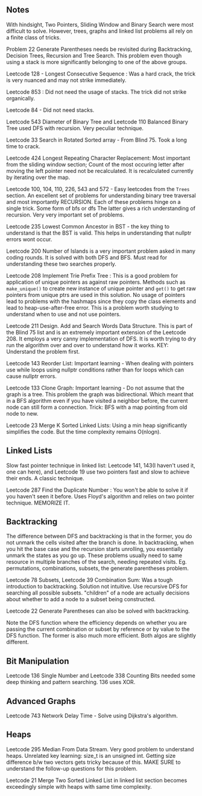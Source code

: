 ## Notes
With hindsight, Two Pointers, Sliding Window and Binary Search were most difficult to solve.
However, trees, graphs and linked list problems all rely on a finite class of tricks.

Problem 22 Generate Parentheses needs be revisited during Backtracking, Decision Trees, Recursion and Tree Search.
This problem even though using a stack is more significantly belonging to one of the above groups.

Leetcode 128 - Longest Consecutive Sequence : Was a hard crack, the trick is very nuanced and may not strike immediately.

Leetcode 853 : Did not need the usage of stacks. The trick did not strike organically.

Leetcode 84 - Did not need stacks.

Leetcode 543 Diameter of Binary Tree and Leetcode 110 Balanced Binary Tree used DFS with recursion. Very peculiar technique.

Leetcode 33 Search in Rotated Sorted array - From Blind 75. Took a long time to crack.

Leetcode 424 Longest Repeating Character Replacement: Most important from the sliding window section;
Count of the most occuring letter after moving the left pointer need not be recalculated.
It is recalculated currently by iterating over the map.

Leetcode 100, 104, 110, 226, 543 and 572 - Easy leetcodes from the `Trees` section. An excellent set of problems for understanding
binary tree traversal and most importantly RECURSION. Each of these problems hinge on a single trick. Some form of bfs or dfs
The latter gives a rich understanding of recursion. Very very important set of problems.

Leetcode 235 Lowest Common Ancestor in BST - the key thing to understand is that the BST is valid. This helps in understanding that
nullptr errors wont occur.

Leetcode 200 Number of Islands is a very important problem asked in many coding rounds.
It is solved with both DFS and BFS. Must read for understanding these two searches properly.

Leetcode 208 Implement Trie Prefix Tree : This is a good problem for application of unique pointers as against
raw pointers. Methods such as `make_unique()` to create new instance of unique pointer and `get()` to get raw pointers from unique ptrs are used in this solution.
No usage of pointers lead to problems with the hashmaps since they copy the class elements and lead to
heap-use-after-free error.
This is a problem worth studying to understand when to use and not use pointers.

Leetcode 211 Design. Add and Search Words Data Structure. This is part of the Blind 75 list and is an extremely important extension of the
Leetcode 208. It employs a very canny implementation of DFS. It is worth trying to dry run the algorithm over and over to understand how it works. KEY: Understand the problem first.

Leetcode 143 Reorder List: Important learning - When dealing with pointers use while loops using nullptr conditions rather than
for loops which can cause nullptr errors.

Leetcode 133 Clone Graph: Important learning - Do not assume that the graph is a tree. This problem the graph was bidirectional.
Which meant that in a BFS algorithm even if you have visited a neighbor before, the current node can still form a connection.
Trick: BFS with a map pointing from old node to new.

Leetcode 23 Merge K Sorted Linked Lists: Using a min heap significantly simplifies the code. But the time complexity remains O(nlogn).

## Linked Lists
Slow fast pointer technique in linked list: Leetcode 141, 143(I haven't used it, one can here), and Leetcode 19 use two pointers
fast and slow to achieve their ends. A classic technique.

Leetcode 287 Find the Duplicate Number : You won't be able to solve it if you haven't seen it before. Uses Floyd's algorithm and
relies on two pointer technique. MEMORIZE IT.

## Backtracking
The difference between DFS and backtracking is that in the former, you do not unmark the cells visited after the branch
is done. In backtracking, when you hit the base case and the recursion starts unrolling, you essentially unmark the states as you
go up.
These problems usually need to same resource in multiple branches of the search, needing repeated visits.
Eg. permutations, combinations, subsets, the generate parentheses problem.

Leetcode 78 Subsets, Leetcode 39 Combination Sum: Was a tough introduction to backtracking. Solution not intuitive.
Use recursive DFS for searching all possible subsets. "children" of a node are actually decisions
about whether to add a node to a subset being constructed.

Leetcode 22 Generate Parentheses can also be solved with backtracking.

Note the DFS function where the efficiency depends on whether you are passing the current combination or subset by reference or
by value to the DFS function. The former is also much more efficient. Both algos are slightly different.

## Bit Manipulation
Leetcode 136 Single Number and Leetcode 338 Counting Bits needed some deep thinking and pattern searching.
136 uses XOR.

## Advanced Graphs
Leetcode 743 Network Delay Time -  Solve using Dijkstra's algorithm.

## Heaps
Leetcode 295 Median From Data Stream. Very good problem to understand heaps.
Unrelated key learning: size_t is an unsigned int. Getting size difference b/w two vectors gets tricky because of this.
MAKE SURE to understand the follow-up questions for this problem.

Leetcode 21 Merge Two Sorted Linked List in linked list section becomes exceedingly simple with heaps with same time complexity.
